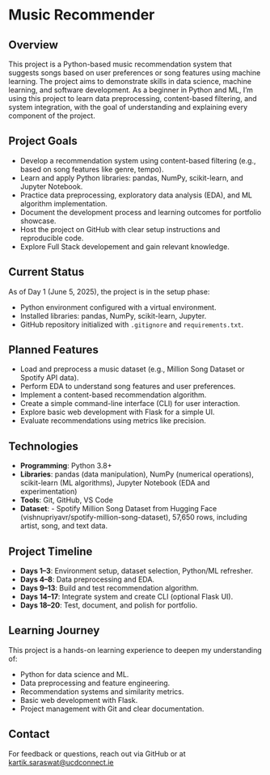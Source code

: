 # Music Recommender

## Overview
This project is a Python-based music recommendation system that suggests songs based on user preferences or song features using machine learning. The project aims to demonstrate skills in data science, machine learning, and software development. As a beginner in Python and ML, I’m using this project to learn data preprocessing, content-based filtering, and system integration, with the goal of understanding and explaining every component of the project.

## Project Goals
- Develop a recommendation system using content-based filtering (e.g., based on song features like genre, tempo).
- Learn and apply Python libraries: pandas, NumPy, scikit-learn, and Jupyter Notebook.
- Practice data preprocessing, exploratory data analysis (EDA), and ML algorithm implementation.
- Document the development process and learning outcomes for portfolio showcase.
- Host the project on GitHub with clear setup instructions and reproducible code.
- Explore Full Stack developement and gain relevant knowledge. 

## Current Status
As of Day 1 (June 5, 2025), the project is in the setup phase:
- Python environment configured with a virtual environment.
- Installed libraries: pandas, NumPy, scikit-learn, Jupyter.
- GitHub repository initialized with `.gitignore` and `requirements.txt`.

## Planned Features
- Load and preprocess a music dataset (e.g., Million Song Dataset or Spotify API data).
- Perform EDA to understand song features and user preferences.
- Implement a content-based recommendation algorithm.
- Create a simple command-line interface (CLI) for user interaction.
- Explore basic web development with Flask for a simple UI.
- Evaluate recommendations using metrics like precision.

## Technologies
- **Programming**: Python 3.8+
- **Libraries**: pandas (data manipulation), NumPy (numerical operations), scikit-learn (ML algorithms), Jupyter Notebook (EDA and experimentation)
- **Tools**: Git, GitHub, VS Code
- **Dataset**: - Spotify Million Song Dataset from Hugging Face (vishnupriyavr/spotify-million-song-dataset), 57,650 rows, including artist, song, and text data.
  
## Project Timeline
- **Days 1–3**: Environment setup, dataset selection, Python/ML refresher.
- **Days 4–8**: Data preprocessing and EDA.
- **Days 9–13**: Build and test recommendation algorithm.
- **Days 14–17**: Integrate system and create CLI (optional Flask UI).
- **Days 18–20**: Test, document, and polish for portfolio.

## Learning Journey
This project is a hands-on learning experience to deepen my understanding of:
- Python for data science and ML.
- Data preprocessing and feature engineering.
- Recommendation systems and similarity metrics.
- Basic web development with Flask.
- Project management with Git and clear documentation.

## Contact
For feedback or questions, reach out via GitHub or at kartik.saraswat@ucdconnect.ie
